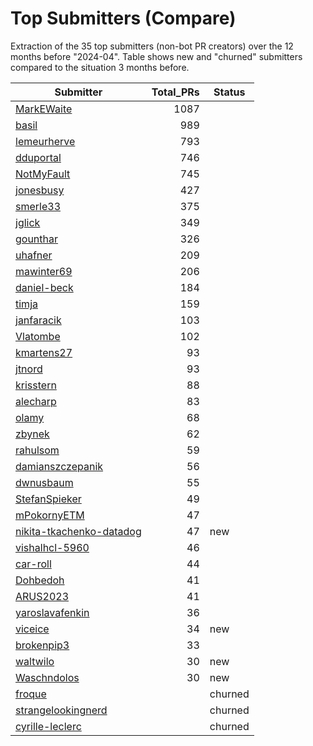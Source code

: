 # Top Submitters (Compare)

Extraction of the 35 top submitters (non-bot PR creators) 
over the 12 months before "2024-04".
Table shows new and "churned" submitters compared 
to the situation 3 months before.


| Submitter                | Total_PRs | Status  |
| ------------------------ | --------: | ------- |
| [MarkEWaite](plot/MarkEWaite.png) |      1087 |         |
| [basil](plot/basil.png) |       989 |         |
| [lemeurherve](plot/lemeurherve.png) |       793 |         |
| [dduportal](plot/dduportal.png) |       746 |         |
| [NotMyFault](plot/NotMyFault.png) |       745 |         |
| [jonesbusy](plot/jonesbusy.png) |       427 |         |
| [smerle33](plot/smerle33.png) |       375 |         |
| [jglick](plot/jglick.png) |       349 |         |
| [gounthar](plot/gounthar.png) |       326 |         |
| [uhafner](plot/uhafner.png) |       209 |         |
| [mawinter69](plot/mawinter69.png) |       206 |         |
| [daniel-beck](plot/daniel-beck.png) |       184 |         |
| [timja](plot/timja.png) |       159 |         |
| [janfaracik](plot/janfaracik.png) |       103 |         |
| [Vlatombe](plot/Vlatombe.png) |       102 |         |
| [kmartens27](plot/kmartens27.png) |        93 |         |
| [jtnord](plot/jtnord.png) |        93 |         |
| [krisstern](plot/krisstern.png) |        88 |         |
| [alecharp](plot/alecharp.png) |        83 |         |
| [olamy](plot/olamy.png) |        68 |         |
| [zbynek](plot/zbynek.png) |        62 |         |
| [rahulsom](plot/rahulsom.png) |        59 |         |
| [damianszczepanik](plot/damianszczepanik.png) |        56 |         |
| [dwnusbaum](plot/dwnusbaum.png) |        55 |         |
| [StefanSpieker](plot/StefanSpieker.png) |        49 |         |
| [mPokornyETM](plot/mPokornyETM.png) |        47 |         |
| [nikita-tkachenko-datadog](plot/nikita-tkachenko-datadog.png) |        47 | new     |
| [vishalhcl-5960](plot/vishalhcl-5960.png) |        46 |         |
| [car-roll](plot/car-roll.png) |        44 |         |
| [Dohbedoh](plot/Dohbedoh.png) |        41 |         |
| [ARUS2023](plot/ARUS2023.png) |        41 |         |
| [yaroslavafenkin](plot/yaroslavafenkin.png) |        36 |         |
| [viceice](plot/viceice.png) |        34 | new     |
| [brokenpip3](plot/brokenpip3.png) |        33 |         |
| [waltwilo](plot/waltwilo.png) |        30 | new     |
| [Waschndolos](plot/Waschndolos.png) |        30 | new     |
| [froque](plot/froque.png) |           | churned |
| [strangelookingnerd](plot/strangelookingnerd.png) |           | churned |
| [cyrille-leclerc](plot/cyrille-leclerc.png) |           | churned |
